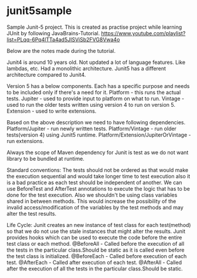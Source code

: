# junit5sample
Sample Junit-5 project.
This is created as practise project while learning JUnit by following JavaBrains-Tutorial. 
https://www.youtube.com/playlist?list=PLqq-6Pq4lTTa4ad5JISViSb2FVG8Vwa4o

Below are the notes made during the tutorial.

Junit4 is around 10 years old. Not updated a lot of language features. Like lambdas, etc. Had a monolithic architecture.
Junit5 has a different architecture compared to Junit4.

Version 5 has a below components. Each has a specific purpose and needs to be included only if there's a need for it.
Platform - this runs the actual tests.
Jupiter - used to provide input to platform on what to run.
Vintage - used to run the older tests written using version 4 to run on version 5.
Extension - used to write extensions.

Based on the above description we need to have following dependencies.
Platform/Jupiter - run newly written tests.
Platform/Vintage - run older tests(version 4) using Junit5 runtime.
Platform/Extension/JupiterOrVintage - run extensions.

Always the scope of Maven dependency for Junit is test as we do not want library to be bundled at runtime.

Standard conventions:
The tests should not be ordered as that would make the execution sequential and would take longer time to test execution also it is a bad practice as
each test should be independent of another. We can use BeforeTest and AfterTest annotations to execute the logic that has to be done for the test execution.
Also we shouldn't be using class variables shared in between methods. This would increase the possibility of the invalid access/modification of
the variables by the test methods and may alter the test results.

Life Cycle:
Junit creates an new instance of test class for each test(method) so that we do not use the stale instances that might alter the results.
Junit provides hooks which can be used to execute the code before the entire test class or each method.
@BeforeAll - Called before the execution of all the tests in the particular class.Should be static as it is called even before the test class is initialized.
@BeforeEach - Called before execution of each test.
@AfterEach - Called after execution of each test.
@AfterAll - Called after the execution of all the tests in the particular class.Should be static.
